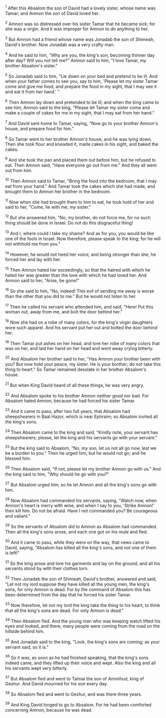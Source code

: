 <sup>1</sup> 
After this Absalom the son of David had a lovely sister, whose name was Tamar; and Amnon the son of David loved her. 

<sup>2</sup> 
Amnon was so distressed over his sister Tamar that he became sick; for she was a virgin. And it was improper for Amnon to do anything to her. 

<sup>3</sup> 
But Amnon had a friend whose name was Jonadab the son of Shimeah, David's brother. Now Jonadab was a very crafty man. 

<sup>4</sup> 
And he said to him, "Why are you, the king's son, becoming thinner day after day? Will you not tell me?" Amnon said to him, "I love Tamar, my brother Absalom's sister." 

<sup>5</sup> 
So Jonadab said to him, "Lie down on your bed and pretend to be ill. And when your father comes to see you, say to him, 'Please let my sister Tamar come and give me food, and prepare the food in my sight, that I may see it and eat it from her hand.' " 

<sup>6</sup> 
Then Amnon lay down and pretended to be ill; and when the king came to see him, Amnon said to the king, "Please let Tamar my sister come and make a couple of cakes for me in my sight, that I may eat from her hand." 

<sup>7</sup> 
And David sent home to Tamar, saying, "Now go to your brother Amnon's house, and prepare food for him." 

<sup>8</sup> 
So Tamar went to her brother Amnon's house; and he was lying down. Then she took flour and kneaded it, made cakes in his sight, and baked the cakes. 

<sup>9</sup> 
And she took the pan and placed them out before him, but he refused to eat. Then Amnon said, "Have everyone go out from me." And they all went out from him. 

<sup>10</sup> 
Then Amnon said to Tamar, "Bring the food into the bedroom, that I may eat from your hand." And Tamar took the cakes which she had made, and brought them to Amnon her brother in the bedroom. 

<sup>11</sup> 
Now when she had brought them to him to eat, he took hold of her and said to her, "Come, lie with me, my sister." 

<sup>12</sup> 
But she answered him, "No, my brother, do not force me, for no such thing should be done in Israel. Do not do this disgraceful thing! 

<sup>13</sup> 
And I, where could I take my shame? And as for you, you would be like one of the fools in Israel. Now therefore, please speak to the king; for he will not withhold me from you." 

<sup>14</sup> 
However, he would not heed her voice; and being stronger than she, he forced her and lay with her. 

<sup>15</sup> 
Then Amnon hated her exceedingly, so that the hatred with which he hated her was greater than the love with which he had loved her. And Amnon said to her, "Arise, be gone!" 

<sup>16</sup> 
So she said to him, "No, indeed! This evil of sending me away is worse than the other that you did to me." But he would not listen to her. 

<sup>17</sup> 
Then he called his servant who attended him, and said, "Here! Put this woman out, away from me, and bolt the door behind her." 

<sup>18</sup> 
Now she had on a robe of many colors, for the king's virgin daughters wore such apparel. And his servant put her out and bolted the door behind her. 

<sup>19</sup> 
Then Tamar put ashes on her head, and tore her robe of many colors that was on her, and laid her hand on her head and went away crying bitterly. 

<sup>20</sup> 
And Absalom her brother said to her, "Has Amnon your brother been with you? But now hold your peace, my sister. He is your brother; do not take this thing to heart." So Tamar remained desolate in her brother Absalom's house. 

<sup>21</sup> 
But when King David heard of all these things, he was very angry. 

<sup>22</sup> 
And Absalom spoke to his brother Amnon neither good nor bad. For Absalom hated Amnon, because he had forced his sister Tamar.

<sup>23</sup> 
And it came to pass, after two full years, that Absalom had sheepshearers in Baal Hazor, which is near Ephraim; so Absalom invited all the king's sons. 

<sup>24</sup> 
Then Absalom came to the king and said, "Kindly note, your servant has sheepshearers; please, let the king and his servants go with your servant." 

<sup>25</sup> 
But the king said to Absalom, "No, my son, let us not all go now, lest we be a burden to you." Then he urged him, but he would not go; and he blessed him. 

<sup>26</sup> 
Then Absalom said, "If not, please let my brother Amnon go with us." And the king said to him, "Why should he go with you?" 

<sup>27</sup> 
But Absalom urged him; so he let Amnon and all the king's sons go with him. 

<sup>28</sup> 
Now Absalom had commanded his servants, saying, "Watch now, when Amnon's heart is merry with wine, and when I say to you, 'Strike Amnon!' then kill him. Do not be afraid. Have I not commanded you? Be courageous and valiant." 

<sup>29</sup> 
So the servants of Absalom did to Amnon as Absalom had commanded. Then all the king's sons arose, and each one got on his mule and fled. 

<sup>30</sup> 
And it came to pass, while they were on the way, that news came to David, saying, "Absalom has killed all the king's sons, and not one of them is left!" 

<sup>31</sup> 
So the king arose and tore his garments and lay on the ground, and all his servants stood by with their clothes torn. 

<sup>32</sup> 
Then Jonadab the son of Shimeah, David's brother, answered and said, "Let not my lord suppose they have killed all the young men, the king's sons, for only Amnon is dead. For by the command of Absalom this has been determined from the day that he forced his sister Tamar. 

<sup>33</sup> 
Now therefore, let not my lord the king take the thing to his heart, to think that all the king's sons are dead. For only Amnon is dead." 

<sup>34</sup> 
Then Absalom fled. And the young man who was keeping watch lifted his eyes and looked, and there, many people were coming from the road on the hillside behind him. 

<sup>35</sup> 
And Jonadab said to the king, "Look, the king's sons are coming; as your servant said, so it is." 

<sup>36</sup> 
So it was, as soon as he had finished speaking, that the king's sons indeed came, and they lifted up their voice and wept. Also the king and all his servants wept very bitterly. 

<sup>37</sup> 
But Absalom fled and went to Talmai the son of Ammihud, king of Geshur. And David mourned for his son every day. 

<sup>38</sup> 
So Absalom fled and went to Geshur, and was there three years. 

<sup>39</sup> 
And King David longed to go to Absalom. For he had been comforted concerning Amnon, because he was dead.